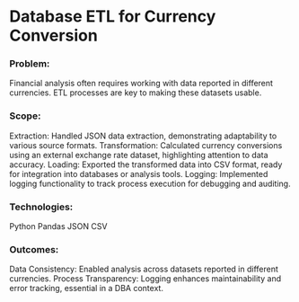 # Database ETL for Currency Conversion
### Problem:  
Financial analysis often requires working with data reported in different currencies. ETL processes are key to making these datasets usable.

### Scope:

Extraction: Handled JSON data extraction, demonstrating adaptability to various source formats.
Transformation: Calculated currency conversions using an external exchange rate dataset, highlighting attention to data accuracy.
Loading: Exported the transformed data into CSV format, ready for integration into databases or analysis tools.
Logging: Implemented logging functionality to track process execution for debugging and auditing.
### Technologies:

Python
Pandas
JSON
CSV
### Outcomes:

Data Consistency: Enabled analysis across datasets reported in different currencies.
Process Transparency: Logging enhances maintainability and error tracking, essential in a DBA context.
